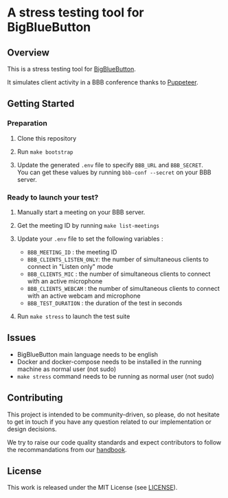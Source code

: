 # A stress testing tool for BigBlueButton

## Overview

This is a stress testing tool for [BigBlueButton](https://bigbluebutton.org/).

It simulates client activity in a BBB conference thanks to [Puppeteer](https://pptr.dev/).

## Getting Started

### Preparation

1) Clone this repository

2) Run `make bootstrap`

3) Update the generated `.env` file to specify `BBB_URL` and `BBB_SECRET`. \
You can get these values by running `bbb-conf --secret` on your BBB server.

### Ready to launch your test?

1) Manually start a meeting on your BBB server.

2) Get the meeting ID by running `make list-meetings`

3) Update your `.env` file to set the following variables :
   - `BBB_MEETING_ID` : the meeting ID
   - `BBB_CLIENTS_LISTEN_ONLY`: the number of simultaneous clients to connect in "Listen only" mode
   - `BBB_CLIENTS_MIC` : the number of simultaneous clients to connect with an active microphone
   - `BBB_CLIENTS_WEBCAM` : the number of simultaneous clients to connect with an active webcam and microphone
   - `BBB_TEST_DURATION` : the duration of the test in seconds

4) Run `make stress` to launch the test suite

## Issues
- BigBlueButton main language needs to be english
- Docker and docker-compose needs to be installed in the running machine as normal user (not sudo)
- `make stress` command needs to be running as normal user (not sudo)

## Contributing

This project is intended to be community-driven, so please, do not hesitate to
get in touch if you have any question related to our implementation or design
decisions.

We try to raise our code quality standards and expect contributors to follow
the recommandations from our
[handbook](https://openfun.gitbooks.io/handbook/content).

## License

This work is released under the MIT License (see [LICENSE](./LICENSE)).
